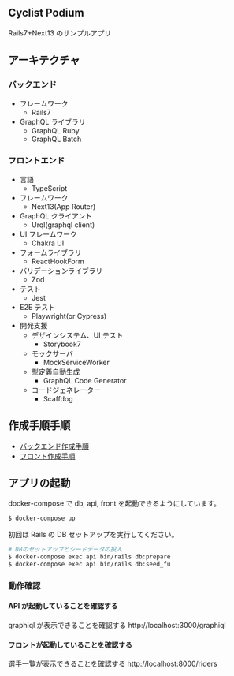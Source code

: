 ## Cyclist Podium

Rails7+Next13 のサンプルアプリ

## アーキテクチャ

### バックエンド

- フレームワーク
  - Rails7
- GraphQL ライブラリ
  - GraphQL Ruby
  - GraphQL Batch

### フロントエンド

- 言語
  - TypeScript
- フレームワーク
  - Next13(App Router)
- GraphQL クライアント
  - Urql(graphql client)
- UI フレームワーク
  - Chakra UI
- フォームライブラリ
  - ReactHookForm
- バリデーションライブラリ
  - Zod
- テスト
  - Jest
- E2E テスト
  - Playwright(or Cypress)
- 開発支援
  - デザインシステム、UI テスト
    - Storybook7
  - モックサーバ
    - MockServiceWorker
  - 型定義自動生成
    - GraphQL Code Generator
  - コードジェネレーター
    - Scaffdog

## 作成手順手順

- [バックエンド作成手順](./api/README.md)
- [フロント作成手順](./front/README.md)

## アプリの起動

docker-compose で db, api, front を起動できるようにしています。

```sh
$ docker-compose up
```

初回は Rails の DB セットアップを実行してください。

```sh
# DBのセットアップとシードデータの投入
$ docker-compose exec api bin/rails db:prepare
$ docker-compose exec api bin/rails db:seed_fu
```

### 動作確認

#### API が起動していることを確認する

graphiql が表示できることを確認する
http://localhost:3000/graphiql

#### フロントが起動していることを確認する

選手一覧が表示できることを確認する
http://localhost:8000/riders
